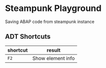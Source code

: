 # Steampunk Playground

Saving ABAP code from steampunk instance

## ADT Shortcuts

|shortcut|result|
|-----|-----|
|`F2`|Show element info|
